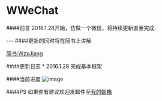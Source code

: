 # WWeChat
####前言
2016.1.28开始，仿做一个微信，将持续更新直至完成.
<div>
</div>
---
####更新的同时将在简书上讲解
<div>
</div>

[简书:WzxJiang](http://www.jianshu.com/users/389c20d5a244)
<div>
</div>
####更新日志
 * 2016.1.28 完成基本框架
 <div>
 </div>
 
####当前进度
 ![image](https://github.com/Wzxhaha/WWeChat/raw/master/wechat.gif)
<div>
</div>

####PS
如果你有建议欢迎发邮件至<a href="mailto:18516312500@163.com">我的邮箱</a>
